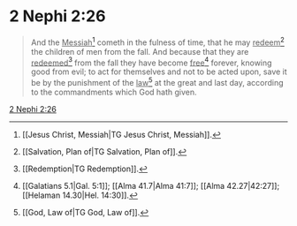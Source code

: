 # 2 Nephi 2:26

> And the <u>Messiah</u>[^a] cometh in the fulness of time, that he may <u>redeem</u>[^b] the children of men from the fall. And because that they are <u>redeemed</u>[^c] from the fall they have become <u>free</u>[^d] forever, knowing good from evil; to act for themselves and not to be acted upon, save it be by the punishment of the <u>law</u>[^e] at the great and last day, according to the commandments which God hath given.

[2 Nephi 2:26](https://www.churchofjesuschrist.org/study/scriptures/bofm/2-ne/2?lang=eng&id=p26#p26)


[^a]: [[Jesus Christ, Messiah|TG Jesus Christ, Messiah]].  
[^b]: [[Salvation, Plan of|TG Salvation, Plan of]].  
[^c]: [[Redemption|TG Redemption]].  
[^d]: [[Galatians 5.1|Gal. 5:1]]; [[Alma 41.7|Alma 41:7]]; [[Alma 42.27|42:27]]; [[Helaman 14.30|Hel. 14:30]].  
[^e]: [[God, Law of|TG God, Law of]].  
